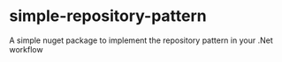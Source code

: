 # simple-repository-pattern
A simple nuget package to implement the repository pattern in your .Net workflow
